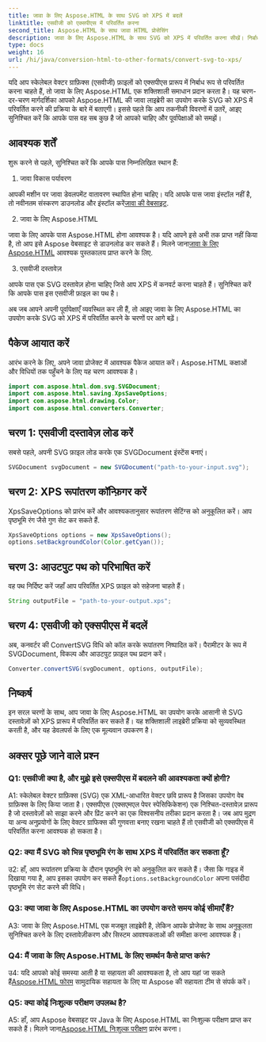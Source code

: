 ```yaml
---
title: जावा के लिए Aspose.HTML के साथ SVG को XPS में बदलें
linktitle: एसवीजी को एक्सपीएस में परिवर्तित करना
second_title: Aspose.HTML के साथ जावा HTML प्रोसेसिंग
description: जावा के लिए Aspose.HTML के साथ SVG को XPS में परिवर्तित करना सीखें। निर्बाध रूपांतरण के लिए सरल, चरण-दर-चरण मार्गदर्शिका।
type: docs
weight: 16
url: /hi/java/conversion-html-to-other-formats/convert-svg-to-xps/
---
```


यदि आप स्केलेबल वेक्टर ग्राफ़िक्स (एसवीजी) फ़ाइलों को एक्सपीएस प्रारूप में निर्बाध रूप से परिवर्तित करना चाहते हैं, तो जावा के लिए Aspose.HTML एक शक्तिशाली समाधान प्रदान करता है। यह चरण-दर-चरण मार्गदर्शिका आपको Aspose.HTML की जावा लाइब्रेरी का उपयोग करके SVG को XPS में परिवर्तित करने की प्रक्रिया के बारे में बताएगी। इससे पहले कि आप तकनीकी विवरणों में उतरें, आइए सुनिश्चित करें कि आपके पास वह सब कुछ है जो आपको चाहिए और पूर्वापेक्षाओं को समझें।

## आवश्यक शर्तें

शुरू करने से पहले, सुनिश्चित करें कि आपके पास निम्नलिखित स्थान हैं:

1. जावा विकास पर्यावरण

 आपकी मशीन पर जावा डेवलपमेंट वातावरण स्थापित होना चाहिए। यदि आपके पास जावा इंस्टॉल नहीं है, तो नवीनतम संस्करण डाउनलोड और इंस्टॉल करें[जावा की वेबसाइट](https://www.oracle.com/java/technologies/javase-downloads.html).

2. जावा के लिए Aspose.HTML

जावा के लिए आपके पास Aspose.HTML होना आवश्यक है। यदि आपने इसे अभी तक प्राप्त नहीं किया है, तो आप इसे Aspose वेबसाइट से डाउनलोड कर सकते हैं। मिलने जाना[जावा के लिए Aspose.HTML](https://releases.aspose.com/html/java/) आवश्यक पुस्तकालय प्राप्त करने के लिए.

3. एसवीजी दस्तावेज़

आपके पास एक SVG दस्तावेज़ होना चाहिए जिसे आप XPS में कनवर्ट करना चाहते हैं। सुनिश्चित करें कि आपके पास इस एसवीजी फ़ाइल का पथ है।

अब जब आपने अपनी पूर्वापेक्षाएँ व्यवस्थित कर ली हैं, तो आइए जावा के लिए Aspose.HTML का उपयोग करके SVG को XPS में परिवर्तित करने के चरणों पर आगे बढ़ें।

## पैकेज आयात करें

आरंभ करने के लिए, अपने जावा प्रोजेक्ट में आवश्यक पैकेज आयात करें। Aspose.HTML कक्षाओं और विधियों तक पहुँचने के लिए यह चरण आवश्यक है।

```java
import com.aspose.html.dom.svg.SVGDocument;
import com.aspose.html.saving.XpsSaveOptions;
import com.aspose.html.drawing.Color;
import com.aspose.html.converters.Converter;
```

## चरण 1: एसवीजी दस्तावेज़ लोड करें

सबसे पहले, अपनी SVG फ़ाइल लोड करके एक SVGDocument इंस्टेंस बनाएं।

```java
SVGDocument svgDocument = new SVGDocument("path-to-your-input.svg");
```

## चरण 2: XPS रूपांतरण कॉन्फ़िगर करें

XpsSaveOptions को प्रारंभ करें और आवश्यकतानुसार रूपांतरण सेटिंग्स को अनुकूलित करें। आप पृष्ठभूमि रंग जैसे गुण सेट कर सकते हैं.

```java
XpsSaveOptions options = new XpsSaveOptions();
options.setBackgroundColor(Color.getCyan());
```

## चरण 3: आउटपुट पथ को परिभाषित करें

वह पथ निर्दिष्ट करें जहाँ आप परिवर्तित XPS फ़ाइल को सहेजना चाहते हैं।

```java
String outputFile = "path-to-your-output.xps";
```

## चरण 4: एसवीजी को एक्सपीएस में बदलें

अब, कनवर्टर की ConvertSVG विधि को कॉल करके रूपांतरण निष्पादित करें। पैरामीटर के रूप में SVGDocument, विकल्प और आउटपुट फ़ाइल पथ प्रदान करें।

```java
Converter.convertSVG(svgDocument, options, outputFile);
```

## निष्कर्ष

इन सरल चरणों के साथ, आप जावा के लिए Aspose.HTML का उपयोग करके आसानी से SVG दस्तावेज़ों को XPS प्रारूप में परिवर्तित कर सकते हैं। यह शक्तिशाली लाइब्रेरी प्रक्रिया को सुव्यवस्थित करती है, और यह डेवलपर्स के लिए एक मूल्यवान उपकरण है।

## अक्सर पूछे जाने वाले प्रश्न

### Q1: एसवीजी क्या है, और मुझे इसे एक्सपीएस में बदलने की आवश्यकता क्यों होगी?

A1: स्केलेबल वेक्टर ग्राफ़िक्स (SVG) एक XML-आधारित वेक्टर छवि प्रारूप है जिसका उपयोग वेब ग्राफ़िक्स के लिए किया जाता है। एक्सपीएस (एक्सएमएल पेपर स्पेसिफिकेशन) एक निश्चित-दस्तावेज़ प्रारूप है जो दस्तावेज़ों को साझा करने और प्रिंट करने का एक विश्वसनीय तरीका प्रदान करता है। जब आप मुद्रण या अन्य अनुप्रयोगों के लिए वेक्टर ग्राफिक्स की गुणवत्ता बनाए रखना चाहते हैं तो एसवीजी को एक्सपीएस में परिवर्तित करना आवश्यक हो सकता है।

### Q2: क्या मैं SVG को भिन्न पृष्ठभूमि रंग के साथ XPS में परिवर्तित कर सकता हूँ?

 उ2: हाँ, आप रूपांतरण प्रक्रिया के दौरान पृष्ठभूमि रंग को अनुकूलित कर सकते हैं। जैसा कि गाइड में दिखाया गया है, आप इसका उपयोग कर सकते हैं`options.setBackgroundColor` अपना पसंदीदा पृष्ठभूमि रंग सेट करने की विधि।

### Q3: क्या जावा के लिए Aspose.HTML का उपयोग करते समय कोई सीमाएँ हैं?

A3: जावा के लिए Aspose.HTML एक मजबूत लाइब्रेरी है, लेकिन आपके प्रोजेक्ट के साथ अनुकूलता सुनिश्चित करने के लिए दस्तावेज़ीकरण और सिस्टम आवश्यकताओं की समीक्षा करना आवश्यक है।

### Q4: मैं जावा के लिए Aspose.HTML के लिए समर्थन कैसे प्राप्त करूं?

 उ4: यदि आपको कोई समस्या आती है या सहायता की आवश्यकता है, तो आप यहां जा सकते हैं[Aspose.HTML फोरम](https://forum.aspose.com/) सामुदायिक सहायता के लिए या Aspose की सहायता टीम से संपर्क करें।

### Q5: क्या कोई निःशुल्क परीक्षण उपलब्ध है?

 A5: हाँ, आप Aspose वेबसाइट पर Java के लिए Aspose.HTML का निःशुल्क परीक्षण प्राप्त कर सकते हैं। मिलने जाना[Aspose.HTML निःशुल्क परीक्षण](https://releases.aspose.com/) प्रारंभ करना।